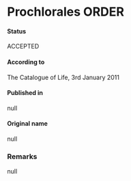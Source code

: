 Prochlorales ORDER
=======

#### Status
ACCEPTED

#### According to
The Catalogue of Life, 3rd January 2011

#### Published in
null

#### Original name
null

### Remarks
null